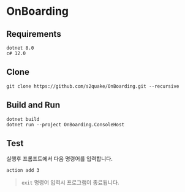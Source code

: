 # OnBoarding

## Requirements

```plain
dotnet 8.0
c# 12.0
```

## Clone

```plain
git clone https://github.com/s2quake/OnBoarding.git --recursive
```

## Build and Run

```plain
dotnet build
dotnet run --project OnBoarding.ConsoleHost
```

## Test

실행후 프롬프트에서 다음 명령어를 입력합니다.

```plain
action add 3
```

> ``exit`` 명령어 입력시 프로그램이 종료됩니다.